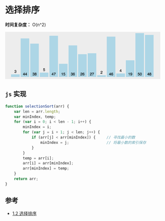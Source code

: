 # 选择排序

**时间复杂度：** O(n^2)

![](./选择排序.gif)


## `js` 实现

```js
function selectionSort(arr) {
    var len = arr.length;
    var minIndex, temp;
    for (var i = 0; i < len - 1; i++) {
        minIndex = i;
        for (var j = i + 1; j < len; j++) {
            if (arr[j] < arr[minIndex]) {     // 寻找最小的数
                minIndex = j;                 // 将最小数的索引保存
            }
        }
        temp = arr[i];
        arr[i] = arr[minIndex];
        arr[minIndex] = temp;
    }
    return arr;
} 
```


## 参考
* [1.2 选择排序](https://www.runoob.com/w3cnote/selection-sort.html)